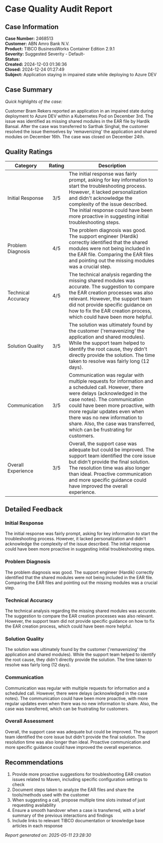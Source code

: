 # Case Quality Audit Report

## Case Information

**Case Number:** 2468513  
**Customer:** ABN Amro Bank N.V.  
**Product:** TIBCO BusinessWorks Container Edition 2.9.1  
**Severity:** Suggested Severity - Default-  
**Status:**   
**Created:** 2024-12-03 01:36:36  
**Closed:** 2024-12-24 01:27:49  
**Subject:** Application staying in impaired state while deploying to Azure DEV


## Case Summary

*Quick highlights of the case:*

Customer Bram Rekers reported an application in an impaired state during
deployment to Azure DEV within a Kubernetes Pod on December 3rd. The issue was
identified as missing shared modules in the EAR file by Hardik Bansal. After the
case was transferred to Sarthak Singhal, the customer resolved the issue
themselves by 'remavenizing' the application and shared modules on December
16th. The case was closed on December 24th.


## Quality Ratings

| Category | Rating | Description |
| --- | :---: | --- |
| Initial Response | 3/5 | The initial response was fairly prompt, asking for key information to start the troubleshooting process. However, it lacked personalization and didn't acknowledge the complexity of the issue described. The initial response could have been more proactive in suggesting initial troubleshooting steps. |
| Problem Diagnosis | 4/5 | The problem diagnosis was good. The support engineer (Hardik) correctly identified that the shared modules were not being included in the EAR file. Comparing the EAR files and pointing out the missing modules was a crucial step. |
| Technical Accuracy | 4/5 | The technical analysis regarding the missing shared modules was accurate. The suggestion to compare the EAR creation processes was also relevant. However, the support team did not provide specific guidance on how to fix the EAR creation process, which could have been more helpful. |
| Solution Quality | 3/5 | The solution was ultimately found by the customer ('remavenizing' the application and shared modules). While the support team helped to identify the root cause, they didn't directly provide the solution. The time taken to resolve was fairly long (12 days). |
| Communication | 3/5 | Communication was regular with multiple requests for information and a scheduled call. However, there were delays (acknowledged in the case notes). The communication could have been more proactive, with more regular updates even when there was no new information to share. Also, the case was transferred, which can be frustrating for customers. |
| Overall Experience | 3/5 | Overall, the support case was adequate but could be improved. The support team identified the core issue but didn't provide the final solution. The resolution time was also longer than ideal. Proactive communication and more specific guidance could have improved the overall experience. |


## Detailed Feedback

### Initial Response

The initial response was fairly prompt, asking for key information to start the
troubleshooting process. However, it lacked personalization and didn't
acknowledge the complexity of the issue described. The initial response could
have been more proactive in suggesting initial troubleshooting steps.

### Problem Diagnosis

The problem diagnosis was good. The support engineer (Hardik) correctly
identified that the shared modules were not being included in the EAR file.
Comparing the EAR files and pointing out the missing modules was a crucial step.

### Technical Accuracy

The technical analysis regarding the missing shared modules was accurate. The
suggestion to compare the EAR creation processes was also relevant. However, the
support team did not provide specific guidance on how to fix the EAR creation
process, which could have been more helpful.

### Solution Quality

The solution was ultimately found by the customer ('remavenizing' the
application and shared modules). While the support team helped to identify the
root cause, they didn't directly provide the solution. The time taken to resolve
was fairly long (12 days).

### Communication

Communication was regular with multiple requests for information and a scheduled
call. However, there were delays (acknowledged in the case notes). The
communication could have been more proactive, with more regular updates even
when there was no new information to share. Also, the case was transferred,
which can be frustrating for customers.

### Overall Assessment

Overall, the support case was adequate but could be improved. The support team
identified the core issue but didn't provide the final solution. The resolution
time was also longer than ideal. Proactive communication and more specific
guidance could have improved the overall experience.


## Recommendations

1. Provide more proactive suggestions for troubleshooting EAR creation issues related to Maven, including specific configuration settings to check
2. Document steps taken to analyze the EAR files and share the tools/methods used with the customer
3. When suggesting a call, propose multiple time slots instead of just requesting availability
4. Ensure a smooth handover when a case is transferred, with a brief summary of the previous interactions and findings
5. Include links to relevant TIBCO documentation or knowledge base articles in each response


*Report generated on: 2025-05-11 23:28:30*